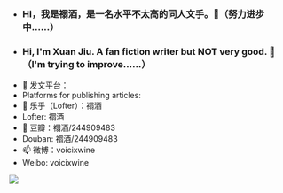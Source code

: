 - ### Hi，我是禤酒，是一名水平不太高的同人文手。👋（努力进步中……）
- ### Hi, I'm Xuan Jiu. A fan fiction writer but NOT very good. 👋（I'm trying to improve……）
- 👀 发文平台：
- Platforms for publishing articles:
- 🌱 乐乎（Lofter）：禤酒
- Lofter: 禤酒
- 💞️ 豆瓣：禤酒/244909483
- Douban: 禤酒/244909483
- 📫 微博：voicixwine
- Weibo: voicixwine

<!---
xuanjiu1107/xuanjiu1107 is a ✨ special ✨ repository because its `README.md` (this file) appears on your GitHub profile.
You can click the Preview link to take a look at your changes.
--->
![](https://github-readme-stats.vercel.app/api?username=xuanjiu1107)
